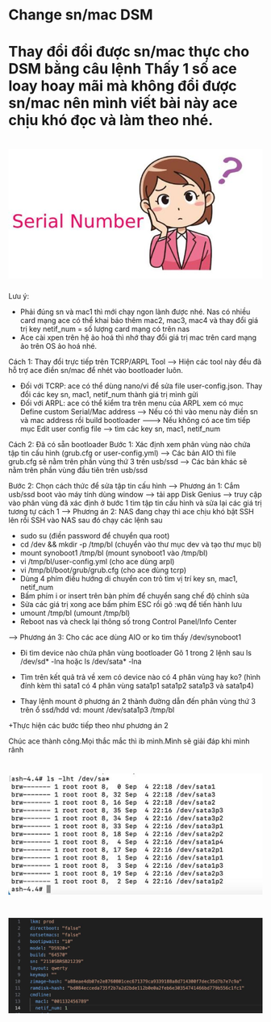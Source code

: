 # Change sn/mac DSM
Thay đổi đổi được sn/mac thực cho DSM bằng câu lệnh
Thấy 1 số ace loay hoay mãi mà không đổi được sn/mac nên mình viết bài này ace chịu khó đọc và làm theo nhé.
===========================
![image](sn-mac.jpg)
===========================
Lưu ý:
+ Phải đúng sn và mac1 thì mới chạy ngon lành được nhé. Nas có nhiều card mạng ace có thể khai báo thêm mac2, mac3, mac4 và thay đổi giá trị key netif_num = số lượng card mạng có trên nas
+ Ace cài xpen trên hệ ảo hoá thì nhớ thay đổi giá trị mac trên card mạng ảo trên OS ảo hoá nhé.

Cách 1: Thay đổi trực tiếp trên TCRP/ARPL Tool
--> Hiện các tool này đều đã hỗ trợ ace điền sn/mac để nhét vào bootloader luôn.
+ Đối với TCRP: ace có thể dùng nano/vi để sửa file user-config.json. Thay đổi các key sn, mac1, netif_num thành giá trị mình gửi
+ Đối với ARPL: ace có thể kiểm tra trên menu của ARPL xem có mục Define custom Serial/Mac address
--> Nếu có thì vào menu này điền sn và mac address rồi build bootloader
---> Nếu không có ace tìm tiếp mục Edit user config file --> tìm các key sn, mac1, netif_num

Cách 2: Đã có sẵn bootloader
Bước 1: Xác định xem phân vùng nào chứa tập tin cấu hình (grub.cfg or user-config.yml)
--> Các bản AIO thì file grub.cfg sẽ nằm trên phần vùng thứ 3 trên usb/ssd
--> Các bản khác sẽ nằm trên phần vùng đầu tiên trên usb/ssd

Bước 2: Chọn cách thức để sửa tập tin cấu hình
--> Phương án 1: Cắm usb/ssd boot vào máy tính dùng window --> tải app Disk Genius --> truy cập vào phân vùng đã xác định ở bước 1 tìm tập tin cấu hình và sửa lại các giá trị tương tự cách 1
--> Phương án 2: NAS đang chạy thì ace chịu khó bật SSH lên rồi SSH vào NAS sau đó chạy các lệnh sau
+ sudo su (điền password để chuyển qua root)
+ cd /dev && mkdir -p /tmp/bl (chuyển vào thư mục dev và tạo thư mục bl)
+ mount synoboot1 /tmp/bl (mount synoboot1 vào /tmp/bl)
+ vi /tmp/bl/user-config.yml (cho ace dùng arpl)
+ vi /tmp/bl/boot/grub/grub.cfg (cho ace dùng tcrp)
+ Dùng 4 phím điều hướng di chuyển con trỏ tìm vị trí key sn, mac1, netif_num
+ Bấm phím i or insert trên bàn phím để chuyển sang chế độ chỉnh sửa
+ Sửa các giá trị xong ace bấm phím ESC rồi gõ :wq để tiến hành lưu
+ umount /tmp/bl (umount /tmp/bl)
+ Reboot nas và check lại thông số trong Control Panel/Info Center

--> Phương án 3: Cho các ace dùng AIO or ko tìm thấy /dev/synoboot1
+ Đi tìm device nào chứa phân vùng bootloader
Gõ 1 trong 2 lệnh sau
ls /dev/sd* -lna hoặc ls /dev/sata* -lna

+ Tìm trên kết quả trả về xem có device nào có 4 phân vùng hay ko?
(hình đính kèm thì sata1 có 4 phân vùng sata1p1 sata1p2 sata1p3 và sata1p4)

+ Thay lệnh mount ở phương án 2 thành đường dẫn đến phân vùng thứ 3 trên ổ ssd/hdd
vd: mount /dev/sata1p3 /tmp/bl

+Thực hiện các bước tiếp theo như phương án 2

Chúc ace thành công.Mọi thắc mắc thì ib mình.Mình sẽ giải đáp khi mình rãnh

![image](cm1.jpg)
=======================================
![image](cm2.jpg)
=======================================
